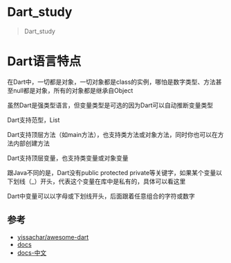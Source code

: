 # Dart_study

>Dart_study

# Dart语言特点

在Dart中，一切都是对象，一切对象都是class的实例，哪怕是数字类型、方法甚至null都是对象，所有的对象都是继承自Object

虽然Dart是强类型语言，但变量类型是可选的因为Dart可以自动推断变量类型 

Dart支持范型，List

Dart支持顶层方法（如main方法），也支持类方法或对象方法，同时你也可以在方法内部创建方法

Dart支持顶层变量，也支持类变量或对象变量

跟Java不同的是，Dart没有public protected private等关键字，如果某个变量以下划线（_）开头，代表这个变量在库中是私有的，具体可以看这里

Dart中变量可以以字母或下划线开头，后面跟着任意组合的字符或数字



## 参考
- [yissachar/awesome-dart](https://github.com/yissachar/awesome-dart)
- [docs](https://dart.dev/guides/language/language-tour)
- [docs-中文](https://dart.cn/guides)
